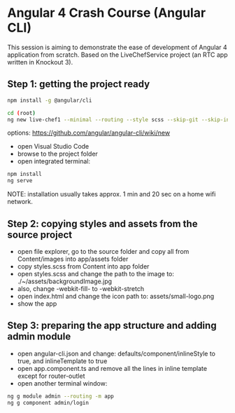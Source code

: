 # Angular 4 Crash Course (Angular CLI)

This session is aiming to demonstrate the ease of development of Angular 4 application from scratch. Based on the LiveChefService project (an RTC app written in Knockout 3).

## Step 1: getting the project ready

```bash
npm install -g @angular/cli

cd (root)
ng new live-chef1 --minimal --routing --style scss --skip-git --skip-install -v
```

options: 
https://github.com/angular/angular-cli/wiki/new

- open Visual Studio Code
- browse to the project folder
- open integrated terminal:

```bash
npm install
ng serve
```
NOTE: installation usually takes approx. 1 min and 20 sec on a home wifi network.

## Step 2: copying styles and assets from the source project

- open file explorer, go to the source folder and copy all from Content/images into app/assets folder
- copy styles.scss from Content into app folder
- open styles.scss and change the path to the image to: ./~/assets/backgroundImage.jpg
- also, change -webkit-fill- to -webkit-stretch
- open index.html and change the icon path to: assets/small-logo.png
- show the app

## Step 3: preparing the app structure and adding admin module

- open angular-cli.json and change: defaults/component/inlineStyle to true, and inlineTemplate to true
- open app.component.ts and remove all the lines in inline template except for router-outlet
- open another terminal window:
```bash
ng g module admin --routing -m app
ng g component admin/login
```



